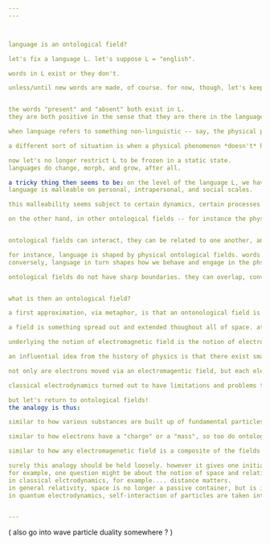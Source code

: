 ```yaml
---
---



language is an ontological field?

let's fix a language L. let's suppose L = "english". 

words in L exist or they don't. 

unless/until new words are made, of course. for now, though, let's keep L static, not dynamic.


the words "present" and "absent" both exist in L.
they are both positive in the sense that they are there in the language, both of them. 

when language refers to something non-linguistic -- say, the physical presence or absence of a person -- then two levels seem to be at play at once. let's think of them as two different ontological fields. on the level of the physical, say, there might be an absence or presence of a person, a "yes" or a "no" to the question of whether that person is physically there in a specific place. on the other hand, the words "yes" and "no", "present" and "absent", are all present in L. they are all "there". 

a different sort of situation is when a physical phenomenon *doesn't* have a name or a known, fitting, description in L. it would seem then that in this case, the phenomenon itself is present in the physical ontological field, and that there is an actual absence in the ontological field of the language L. 

now let's no longer restrict L to be frozen in a static state. 
languages do change, morph, and grow, after all. 

a tricky thing then seems to be: on the level of the language L, we have quite a lot of freedom and flexibility to create new things -- new words, new concepts, new ways of formulating and articulating, new habits, rules, mannerisms, and styles. 
language is malleable on personal, intrapersonal, and social scales. 

this malleability seems subject to certain dynamics, certain processes of change. ontological dynamics. 

on the other hand, in other ontological fields -- for instance the physical field of every-day human scales -- there is a different kind of malleability at play, a different ontological dynamics. humans cannot create new physical objects, or relationships between them, in the same ways that they can create new words and phrases and linguistic constellations. we can indeed create new entities and relations in the physical, but the ontological dynamics are simply different. different forces, different laws, different processes are involved. 


ontological fields can interact, they can be related to one another, and effect and influence each other. 

for instance, language is shaped by physical ontological fields. words and concepts often arise as sorts of representations or abstractions of physical entities and situations. and the sounds of speech, or the shape of written words, are contingent on the physics of the acoustic and the visual. 
conversely, language in turn shapes how we behave and engage in the phsyical world. as they say, words matter. 

ontological fields do not have sharp boundaries. they can overlap, converge and diverge, can be nested inside each other, differentiated into parts, or combined in amalgamations. for example, the english language might be thought instead as a composite which includes such parts as vocal language, written language, and thought language. 


what is then an ontological field? 

a first approximation, via metaphor, is that an ontonological field is like the concept of an electromagnetic field from classical electrodynamics. 

a field is something spread out and extended thoughout all of space. at any given moment in time, and at any location, we can, in principle, measure the field. this amounts to measuring a certain quantity which signifies "how much" or "how instensely" that field is present in the given moment and location. 

underlying the notion of electromagnetic field is the notion of electromagnetic *force*. and force seems to be a mysterious notion which is offered up as an explanation for *why certain things change*. an explanation of why, for example, magnets attract and repel, and why electrons flow through conductive wires. 

an influential idea from the history of physics is that there exist small fundamental building blocks of the universe, fundamental particles. and that these are moved -- *caused to change their course*  -- by fundamental forces. different kinds of particles are moved by different kinds of forces. electrons happen to be moved by the electromagnetic force. and the idea of an electromagnetic field is that it mediates this force. electrons are also, for example, moved by gravitational force. how strongly an electron is affected by elctronmagnetic forces is measured by its "charge". how strongly an electron is affected by gravitational forces is measured by is "mass". 

not only are electrons moved via an electromagentic field, but each electron also generates an electromagnetic field -- one that will influence, for example, any other electrons that might be around. and electromagnetic fields can be combined, added together. a bunch of electrons hanging around will generate a composite electromagnetic field which can be thought either as one total field, or as a sum of distinct parts. 

classical electrodynamics turned out to have limitations and problems that spurred new theories, new ideas and refinements. and if we wanted to push our metaphor further, those would certainly be valuable to explore. 

but let's return to ontological fields!
the analogy is thus:

similar to how various substances are built up of fundamental particles, assembled in dizzyling complex arrangements, so too are ontological *entities* built up from simpler pieces. 

similar to how electrons have a "charge" or a "mass", so too do ontological entities have a "presence" with respect to various types of ontological fields. 

similar to how any electromagenetic field is a composite of the fields generated by a collection of charged particles and their relations in space, so too is an ontological field a composite generated from a collection of present entities and their relations in a space. 

surely this analogy should be held loosely. however it gives one initial model to play with. variations of it offer interesting inways of thought.
for example, one question might be about the notion of space and relationships between particles/entities. 
in classical elctrodynamics, for example.... distance matters. 
in general relativity, space is no longer a passive container, but is instead alive, malleable, dynamic; it interacts with mass. 
in quantum electrodynamics, self-interaction of particles are taken into account...


---
```


( also go into wave particle duality somewhere ? )



